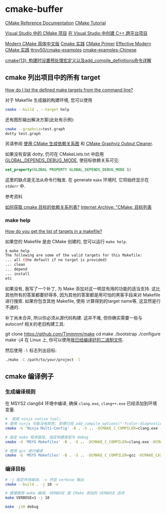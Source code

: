 # cmake-buffer

[CMake Reference Documentation](https://cmake.org/cmake/help/latest/index.html#)
[CMake Tutorial](https://cmake.org/cmake/help/latest/guide/tutorial/index.html#guide:CMake%20Tutorial)

[Visual Studio 中的 CMake 项目](https://learn.microsoft.com/zh-cn/cpp/build/cmake-projects-in-visual-studio?view=msvc-160)
[在 Visual Studio 中创建 C++ 跨平台项目](https://learn.microsoft.com/zh-cn/cpp/build/get-started-linux-cmake?source=recommendations&view=msvc-170)

[Modern CMake 简体中文版](https://modern-cmake-cn.github.io/Modern-CMake-zh_CN/)
[Cmake 实践](http://file.ncnynl.com/ros/CMake%20Practice.pdf)
[CMake Primer](https://llvm.org/docs/CMakePrimer.html)
[Effective Modern CMake 实践](https://zhjwpku.com/category/2020/04/04/effective-modern-cmake-practice.html)
[ttroy50/cmake-examples](https://github.com/ttroy50/cmake-examples)
[cmake-examples-Chinese](https://sfumecjf.github.io/cmake-examples-Chinese/)

[cmake(13): 构建时设置预处理宏定义以及add_compile_definitions命令详解](https://blog.csdn.net/rangfei/article/details/125651845)

## cmake 列出项目中的所有 target

[How do I list the defined make targets from the command line?](https://stackoverflow.com/questions/30793804/how-do-i-list-the-defined-make-targets-from-the-command-line)

对于 Makefile 生成器的构建环境, 您可以使用

```bash
cmake --build . --target help
```

还有图形输出解决方案(此处有示例):

```bash
cmake --graphviz=test.graph
dotty test.graph
```

另请参阅 [使用 CMake 生成依赖关系图](https://gitlab.kitware.com/cmake/community/-/wikis/doc/cmake/Graphviz)
和 [CMake Graphviz Output Cleaner](https://www.semipol.de/software/cmake-graphviz-output-cleaner).

如果没有安装 dotty, 仍可在 CMakeLists.txt 中启用 [GLOBAL_DEPENDS_DEBUG_MODE](http://www.cmake.org/cmake/help/v3.2/prop_gbl/GLOBAL_DEPENDS_DEBUG_MODE.html),
使目标依赖关系可见:

```cmake
set_property(GLOBAL PROPERTY GLOBAL_DEPENDS_DEBUG_MODE 1)
```

这里的缺点是无法从命令行触发.
在 generate `make` 环境时, 它将始终显示在 `stderr` 中.

参考资料

[如何获取 cmake 目标的依赖关系列表?](https://stackoverflow.com/questions/22021312/how-can-i-get-the-list-of-dependencies-of-cmake-target)
[Internet Archive:  "CMake: 目标列表](https://web.archive.org/web/20160405081525/https://root.cern.ch/blog/cmake-list-targets)

### make help

[How do you get the list of targets in a makefile?](https://stackoverflow.com/questions/4219255/how-do-you-get-the-list-of-targets-in-a-makefile)

如果您的 Makefile 是由 CMake 创建的, 您可以运行 `make help`.

```bash
$ make help
The following are some of the valid targets for this Makefile:
... all (the default if no target is provided)
... clean
... depend
... install
etc
```

如果没有, 我写了一个补丁, 为 Make 添加对这一明显有用的功能的适当支持.
这比其他所有的答案都要好得多,
因为其他的答案都是用可怕的黑客手段来对 Makefile 进行搜索.
如果你包含其他 Makefile, 使用 计算得到的target name等, 这显然是行不通的.

补丁尚未合并, 所以你必须从源代码构建.
这并不难, 但你确实需要一些与 autoconf 相关的老旧构建工具:

git clone https://github.com/Timmmm/make
cd make
./bootstrap
./configure
make -j4
在 Linux 上, 你可以使用[我已经编译好的二进制文件](https://github.com/Timmmm/make/releases/download/0.0/make).

然后使用 `-l` 标志列出目标:

```bash
./make -C /path/to/your/project -l
```

## cmake 编译例子

### 生成编译规则

在 MSYS2 clang64 环境中编译,
确保 `clang.exe`, `clang++.exe` 已经添加到环境变量.

```bash
#  使用 ninja native tool;
# 使用 ninja 可能没有颜色; 即便已经 add_compile_options("-fcolor-diagnostics") 并且设置环境变量 CLICOLOR_FORCE=1
cmake -G 'Ninja Multi-Config' -B . -S .. -DCMAKE_C_COMPILER=clang.exe -DCMAKE_CXX_COMPILER=clang++.exe --fresh

# 指定 make 程序路径, 指定构建类型为 debug
cmake -G 'MSYS Makefiles' -B . -S .. -DCMAKE_C_COMPILER=clang.exe -DCMAKE_CXX_COMPILER=clang++.exe -DCMAKE_MAKE_PROGRAM='c:/msys64/usr/bin/make.exe' -DCMAKE_BUILD_TYPE=Debug --fresh

# 使用 gcc 进行编译
cmake -G 'MSYS Makefiles' -B . -S .. -DCMAKE_C_COMPILER=gcc -DCMAKE_CXX_COMPILER=g++ -DCMAKE_MAKE_PROGRAM='c:/msys64/usr/bin/make.exe' -DCMAKE_BUILD_TYPE=Debug --fresh
```

### 编译目标

```bash
# -j 指定并线编译; -v 开启 verbose 输出
cmake --build . -j 10 -v

# 直接使用 make 编译; VERBOSE 是 CMake 添加的 VERBOSE 选项
make VERBOSE=1 -j 10

make -j10 debug
```
